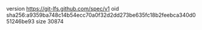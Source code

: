 version https://git-lfs.github.com/spec/v1
oid sha256:a9359ba748c14b54ecc70a0f32d2dd273be635fc18b2feebca340d051246be93
size 30874
